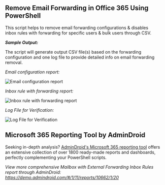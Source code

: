 ## Remove Email Forwarding in Office 365 Using PowerShell
This script helps to remove email forwarding configurations & disables inbox rules with forwarding for specific users & bulk users through CSV.

***Sample Output:***

The script will generate output CSV file(s) based on the forwarding configuration and one log file to provide detailed info on email forwarding removal.

*Email configuration report:*

![Email configuration report](https://m365scripts.com/wp-content/uploads/2022/07/Remove-email-forwarding-address-report.png?v=1694788236)

*Inbox rule with forwarding report:*

![Inbox rule with forwarding report](https://m365scripts.com/wp-content/uploads/2022/07/Remove-Inbox-Rules-forwarding-email.png?v=1694788235)

*Log File for Verification:*

![Log File for Verification](https://m365scripts.com/wp-content/uploads/2022/07/Stop-email-forwarding-log-file-report.png?v=1694788235)
## Microsoft 365 Reporting Tool by AdminDroid
Seeking in-depth analysis? [AdminDroid's Microsoft 365 reporting tool](https://admindroid.com/?src=GitHub) offers an extensive collection of over 1800 ready-made reports and dashboards, perfectly complementing your PowerShell scripts.

*View more comprehensive Mailbox with External Forwarding Inbox Rules report through AdminDroid: <https://demo.admindroid.com/#/1/11/reports/10662/1/20>*
